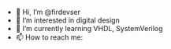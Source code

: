 - 👋 Hi, I’m @firdevser
- 👀 I’m interested in digital design
- 🌱 I’m currently learning VHDL, SystemVerilog
- 📫 How to reach me:

<!---
firdevser/firdevser is a ✨ special ✨ repository because its `README.md` (this file) appears on your GitHub profile.
You can click the Preview link to take a look at your changes.
--->
